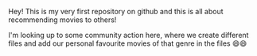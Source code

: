 Hey! This is my very first repository on github and this is all about recommending movies to others! <br>

I'm looking up to some community action here, where we create different files and add our personal favourite movies of that genre in the files 😄😄
